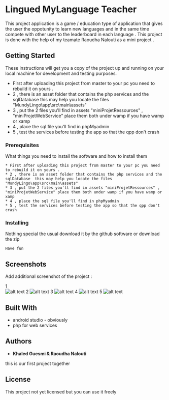 # Lingued MyLanguage Teacher

This project application is a game / education type of application that gives the user the oppotunity to learn new languages and in the same
time compete with other user to the leaderboard in each language . This project is done with the help of my teamate Raoudha Nalouti as a mini project
.
## Getting Started

These instructions will get you a copy of the project up and running on your local machine for development and testing purposes.

* First after uploading this project from master to your pc you need to rebuild it on yours .
* 2 , there is an asset folder that contains the php services and the sqlDatabase  this may help you locate the files "MundyLingo\app\src\main\assets"
* 3 , put the 2 files you'll find in assets "miniProjetRessources" , "miniProjetWebService" place them both under wamp if you have wamp or xamp
* 4 , place the sql file you'll find in phpMyadmin 
* 5 , test the services before testing the app so that the qpp don't crash 

### Prerequisites

What things you need to install the software and how to install them

```
* First after uploading this project from master to your pc you need to rebuild it on yours .
* 2 , there is an asset folder that contains the php services and the sqlDatabase  this may help you locate the files "MundyLingo\app\src\main\assets"
* 3 , put the 2 files you'll find in assets "miniProjetRessources" , "miniProjetWebService" place them both under wamp if you have wamp or xamp
* 4 , place the sql file you'll find in phpMyadmin 
* 5 , test the services before testing the app so that the qpp don't crash 
```

### Installing

Nothing special the usual download it by the github software or download the zip
```
Have fun 
```
 
 
 
## Screenshots

Add additional screenshot of the project :

1  
![alt text](https://github.com/Thunderkilll/AndroidPp/blob/master/captures/Screenshot_20190203-230443.jpg)
2
![alt text](https://github.com/Thunderkilll/AndroidPp/blob/master/captures/Screenshot_20190203-230456.jpg)
3
![alt text](https://github.com/Thunderkilll/AndroidPp/blob/master/captures/Screenshot_20190203-230500.jpg)
4
![alt text](https://github.com/Thunderkilll/AndroidPp/blob/master/captures/Screenshot_20190203-230516.jpg)
5
![alt text](https://github.com/Thunderkilll/AndroidPp/blob/master/captures/Screenshot_20190203-232908.jpg)


## Built With

* android studio - obviously
* php for web services

## Authors

* **Khaled Guesmi & Raoudha Nalouti**  

 this is our first project together 
 
## License

This project  not yet licensed but you can use it freely 

 
